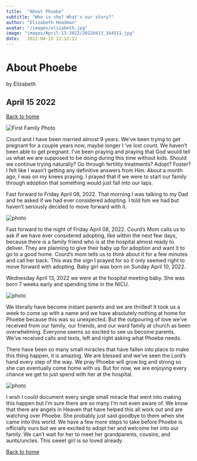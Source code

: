 ```yaml
---
title:  "About Phoebe"
subtitle: "Who is she? What's our story?"
author: "Elizabeth Headman"
avatar: "/images/elizabeth.jpg"
image: "images/April-13-2022/20220413_164511.jpg"
date:   2022-04-15 12:12:12
---
```


# About Phoebe
by Elizabeth

## April 15 2022

[Back to home](/)

![First Family Photo](/images/April-13-2022/20220413_172133.jpg)

Courd and I have been married almost 9 years.  We’ve been trying to get pregnant for a couple years now, maybe longer I ‘ve lost count.  We haven’t been able to get pregnant.  I’ve been praying and praying that God would tell us what we are supposed to be doing during this time without kids.  Should we continue trying naturally? Go through fertility treatments? Adopt? Foster?  I felt like I wasn’t getting any definitive answers from Him.  About a month ago, I was on my knees praying.  I prayed that if we were to start our family through adoption that something would just fall into our laps.

Fast forward to Friday April 08, 2022.  That morning I was talking to my Dad and he asked if we had ever considered adopting.  I told him we had but haven’t seriously decided to move forward with it.

![photo](/images/April-13-2022/20220413_164511.jpg)

Fast forward to the night of Friday April 08, 2022.  Courd’s Mom calls us to ask if we have ever considered adopting, like within the next few days, because there is a family friend who is at the hospital almost ready to deliver.  They are planning to give their baby up for adoption and want it to go to a good home.  Courd’s mom tells us to think about it for a few minutes and call her back.  This was the sign I prayed for so it only seemed right to move forward with adopting.
Baby girl was born on Sunday April 10, 2022.

Wednesday April 13, 2022 we were at the hospital meeting baby.  She was born 7 weeks early and spending time in the NICU. 

![photo](/images/April-13-2022/20220413_165330.jpg)

We literally have become instant parents and we are thrilled!  It took us a week to come up with a name and we have absolutely nothing at home for Phoebe because this was so unexpected.  But the outpouring of love we’ve received from our family, our friends, and our ward family at church as been overwhelming.  Everyone seems so excited to see us become parents.  We’ve received calls and texts, left and right asking what Phoebe needs. 

There have been so many small miracles that have fallen into place to make this thing happen, it is amazing.  We are blessed and we’ve seen the Lord’s hand every step of the way.  We pray Phoebe will grow big and strong so she can eventually come home with us.  But for now, we are enjoying every chance we get to just spend with her at the hospital.

![photo](/images/April-13-2022/20220413_164557.jpg)

I wish I could document every single small miracle that went into making this happen but I’m sure there are so many I’m not even aware of.  We know that there are angels in Heaven that have helped this all work out and are watching over Phoebe.  She probably just said goodbye to them when she came into this world.  We have a few more steps to take before Phoebe is officially ours but we are excited to adopt her and welcome her into our family.  We can’t wait for her to meet her grandparents, cousins, and aunts/uncles.  This sweet girl is so loved already.

[Back to home](/)
